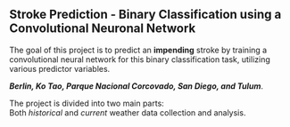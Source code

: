 ## Stroke Prediction - Binary Classification using a Convolutional Neuronal Network
The goal of this project is to predict an **impending** stroke by training a convolutional neural network for this binary classification task, utilizing various predictor variables. 

***Berlin, Ko Tao, Parque Nacional Corcovado, San Diego, and Tulum***.  

The project is divided into two main parts:  
Both *historical* and *current* weather data collection and analysis.
